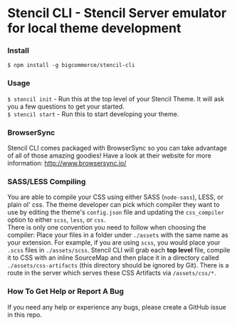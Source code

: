 # Stencil CLI - Stencil Server emulator for local theme development

### Install

`$ npm install -g bigcommerce/stencil-cli`

### Usage

`$ stencil init` - Run this at the top level of your Stencil Theme.  It will ask you a few questions to get your started.  
`$ stencil start` - Run this to start developing your theme.

### BrowserSync

Stencil CLI comes packaged with BrowserSync so you can take advantage of all of those amazing goodies!  Have a look at their website for more information: http://www.browsersync.io/

### SASS/LESS Compiling

You are able to compile your CSS using either SASS (`node-sass`), LESS, or plain ol' css.  The theme developer can pick which compiler they want to use by editing the theme's `config.json` file and updating the `css_compiler` option to either `scss`, `less`, or `css`.  
There is only one convention you need to follow when choosing the compiler: Place your files in a folder under `./assets` with the same name as your extension.  For example, if you are using `scss`, you would place your `.scss` files in `./assets/scss`.  Stencil CLI will grab each **top level** file, compile it to CSS with an inline SourceMap and then place it in a directory called `./assets/css-artifacts` (this directory should be ignored by Git).  There is a route in the server which serves these CSS Artifacts via `/assets/css/*`.

### How To Get Help or Report A Bug

If you need any help or experience any bugs, please create a GitHub issue in this repo.
